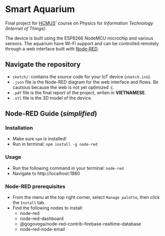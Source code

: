 # Smart Aquarium
Final project for [HCMUS](https://en.hcmus.edu.vn/)' course on Physics for *Information Technology (Internet of Things)*.

The device is built using the ESP8266 NodeMCU microchip and various sensors. 
The aquarium have Wi-Fi support and can be controlled remotely through a web interface built with [Node-RED](https://nodered.org/).

## Navigate the repository
- `sketch/`: contains the source code for your IoT device (`sketch.ino`).
- `.json` file is the Node-RED diagram for the web interface and flows. Be cautious because the web is not yet optimized :(.
- `.pdf` file is the final report of the project, writen in **VIETNAMESE**.
- `.stl` file is the 3D model of the device.

## Node-RED Guide (*simplified*)
### Installation
- Make sure `npm` is installed!
- Run in terminal: `npm install -g node-red`
### Usage
- Run the following command in your terminal: `node-red`
- Navigate to http://localhost:1880

### Node-RED prerequisites
- From the menu at the top right corner, select `Manage palette`, then click the `Install` tab.
- Find the following nodes to install:
   - node-red
   - node-red-dashboard
   - @gogovega/node-red-contrib-firebase-realtime-database
   - node-red-node-email
